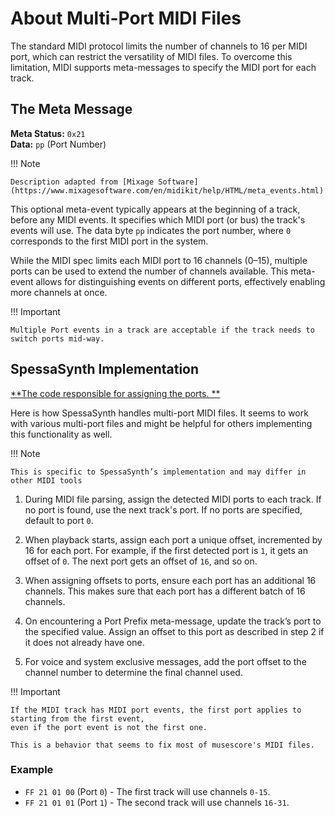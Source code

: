 # About Multi-Port MIDI Files

The standard MIDI protocol limits the number of channels to 16 per MIDI port,
which can restrict the versatility of MIDI files.
To overcome this limitation, MIDI supports meta-messages to specify the MIDI port for each track.

## The Meta Message

**Meta Status:** `0x21`  
**Data:** `pp` (Port Number)

!!! Note

    Description adapted from [Mixage Software](https://www.mixagesoftware.com/en/midikit/help/HTML/meta_events.html)

This optional meta-event typically appears at the beginning of a track, before any MIDI events.
It specifies which MIDI port (or bus) the track's events will use.
The data byte `pp` indicates the port number, where `0` corresponds to the first MIDI port in the system.

While the MIDI spec limits each MIDI port to 16 channels (0–15),
multiple ports can be used to extend the number of channels available.
This meta-event allows for distinguishing events on different ports, effectively enabling more channels at once.

!!! Important

    Multiple Port events in a track are acceptable if the track needs to switch ports mid-way.

## SpessaSynth Implementation

[**The code responsible for assigning the ports.
**](https://github.com/spessasus/SpessaSynth/blob/7724bfc6fa67f35741e5778de8c1e4df19dc184d/src/spessasynth_lib/sequencer/worklet_sequencer/song_control.js#L19-L45)

Here is how SpessaSynth handles multi-port MIDI files.
It seems to work with various multi-port files and might be helpful for others implementing this functionality as well.

!!! Note

    This is specific to SpessaSynth’s implementation and may differ in other MIDI tools

1. During MIDI file parsing, assign the detected MIDI ports to each track. If no port is found, use the next track's
   port. If no ports are specified, default to port `0`.

2. When playback starts, assign each port a unique offset, incremented by 16 for each port. For example, if the first
   detected port is `1`, it gets an offset of `0`. The next port gets an offset of `16`, and so on.

3. When assigning offsets to ports, ensure each port has an additional 16 channels. This makes sure that each port has a
   different batch of 16 channels.

4. On encountering a Port Prefix meta-message, update the track’s port to the specified value. Assign an offset to this
   port as described in step 2 if it does not already have one.

5. For voice and system exclusive messages, add the port offset to the channel number to determine the final channel
   used.

!!! Important

    If the MIDI track has MIDI port events, the first port applies to starting from the first event,
    even if the port event is not the first one.
    
    This is a behavior that seems to fix most of musescore's MIDI files.

### Example

- `FF 21 01 00` (Port `0`) - The first track will use channels `0-15`.
- `FF 21 01 01` (Port `1`) - The second track will use channels `16-31`.
